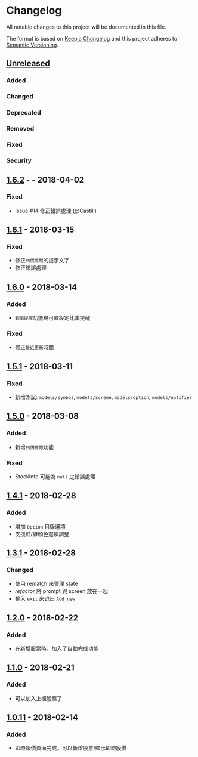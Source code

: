 # Changelog

All notable changes to this project will be documented in this file.

The format is based on [Keep a Changelog](http://keepachangelog.com/en/1.0.0/)
and this project adheres to [Semantic Versioning](http://semver.org/spec/v2.0.0.html).

## [Unreleased]

### Added

### Changed

### Deprecated

### Removed

### Fixed

### Security

## [1.6.2] - - 2018-04-02

### Fixed

* Issue #14 修正錯誤處理 (@Castill)

## [1.6.1] - 2018-03-15

### Fixed

* 修正`到價提醒`的提示文字
* 修正錯誤處理

## [1.6.0] - 2018-03-14

### Added

* `到價提醒`功能現可依設定比率提醒

### Fixed

* 修正`最近更新`時間

## [1.5.1] - 2018-03-11

### Fixed

* 新增測試: `models/symbol`, `models/screen`, `models/option`, `models/notifier`

## [1.5.0] - 2018-03-08

### Added

* 新增`到價提醒`功能

### Fixed

* StockInfo 可能為 `null` 之錯誤處理

## [1.4.1] - 2018-02-28

### Added

* 增加 `Option` 目錄選項
* 支援紅/綠顏色選項調整

## [1.3.1] - 2018-02-28

### Changed

* 使用 rematch 來管理 state
* _refactor_ 將 prompt 與 screen 放在一起
* 輸入 `exit` 來退出 `Add new`

## [1.2.0] - 2018-02-22

### Added

* 在新增股票時，加入了自動完成功能

## [1.1.0] - 2018-02-21

### Added

* 可以加入上櫃股票了

## [1.0.11] - 2018-02-14

### Added

* 即時報價頁面完成。可以新增股票/顯示即時股價

[unreleased]: https://github.com/kaddopur/twse/compare/v1.6.2...HEAD
[1.6.2]: https://github.com/kaddopur/twse/compare/v1.6.1...v1.6.2
[1.6.1]: https://github.com/kaddopur/twse/compare/v1.6.0...v1.6.1
[1.6.0]: https://github.com/kaddopur/twse/compare/v1.5.1...v1.6.0
[1.5.1]: https://github.com/kaddopur/twse/compare/v1.5.0...v1.5.1
[1.5.0]: https://github.com/kaddopur/twse/compare/v1.4.1...v1.5.0
[1.4.1]: https://github.com/kaddopur/twse/compare/v1.3.1...v1.4.1
[1.3.1]: https://github.com/kaddopur/twse/compare/v1.2.0...v1.3.1
[1.2.0]: https://github.com/kaddopur/twse/compare/v1.1.0...v1.2.0
[1.1.0]: https://github.com/kaddopur/twse/compare/v1.0.11...v1.1.0
[1.0.11]: https://github.com/kaddopur/twse/compare/v1.0.8...v1.0.11
